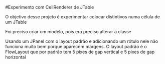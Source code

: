 #Experimento com CellRenderer de JTable

O objetivo desse projeto é experimentar colocar distintivos numa célula de um JTable

Foi preciso criar um modelo, pois era preciso alterar a classe

Usando um JPanel com o layout padrão e adicionando um rótulo nele não funciona muito bem porque
aparecem margens. O layout padrão é o FlowLayout que por padrão tem 5 pixes de gap vertical e 5 pixes de gap horizontal

